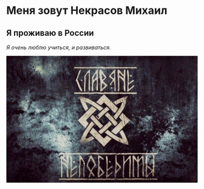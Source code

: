 # Меня зовут Некрасов Михаил

## Я проживаю в России

_Я очень люблю учиться, и развиваться._

![Image](Image.jpg)
